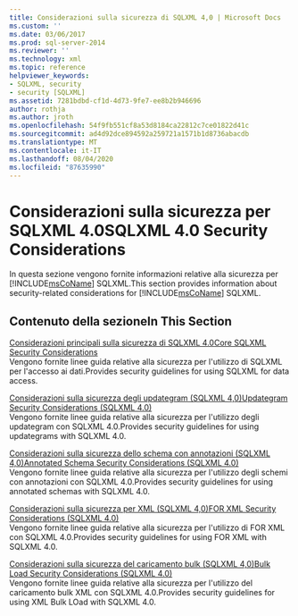 ```yaml
---
title: Considerazioni sulla sicurezza di SQLXML 4,0 | Microsoft Docs
ms.custom: ''
ms.date: 03/06/2017
ms.prod: sql-server-2014
ms.reviewer: ''
ms.technology: xml
ms.topic: reference
helpviewer_keywords:
- SQLXML, security
- security [SQLXML]
ms.assetid: 7281bdbd-cf1d-4d73-9fe7-ee8b2b946696
author: rothja
ms.author: jroth
ms.openlocfilehash: 54f9fb551cf8a53d8184ca22812c7ce01822d41c
ms.sourcegitcommit: ad4d92dce894592a259721a1571b1d8736abacdb
ms.translationtype: MT
ms.contentlocale: it-IT
ms.lasthandoff: 08/04/2020
ms.locfileid: "87635990"
---
```

# <a name="sqlxml-40-security-considerations"></a><span data-ttu-id="47dab-102">Considerazioni sulla sicurezza per SQLXML 4.0</span><span class="sxs-lookup"><span data-stu-id="47dab-102">SQLXML 4.0 Security Considerations</span></span>
  <span data-ttu-id="47dab-103">In questa sezione vengono fornite informazioni relative alla sicurezza per [!INCLUDE[msCoName](../../../includes/msconame-md.md)] SQLXML.</span><span class="sxs-lookup"><span data-stu-id="47dab-103">This section provides information about security-related considerations for [!INCLUDE[msCoName](../../../includes/msconame-md.md)] SQLXML.</span></span>  
  
## <a name="in-this-section"></a><span data-ttu-id="47dab-104">Contenuto della sezione</span><span class="sxs-lookup"><span data-stu-id="47dab-104">In This Section</span></span>  
 [<span data-ttu-id="47dab-105">Considerazioni principali sulla sicurezza di SQLXML 4.0</span><span class="sxs-lookup"><span data-stu-id="47dab-105">Core SQLXML Security Considerations</span></span>](core-sqlxml-security-considerations.md)  
 <span data-ttu-id="47dab-106">Vengono fornite linee guida relative alla sicurezza per l'utilizzo di SQLXML per l'accesso ai dati.</span><span class="sxs-lookup"><span data-stu-id="47dab-106">Provides security guidelines for using SQLXML for data access.</span></span>  
  
 [<span data-ttu-id="47dab-107">Considerazioni sulla sicurezza degli updategram &#40;SQLXML 4,0&#41;</span><span class="sxs-lookup"><span data-stu-id="47dab-107">Updategram Security Considerations &#40;SQLXML 4.0&#41;</span></span>](updategram-security-considerations-sqlxml-4-0.md)  
 <span data-ttu-id="47dab-108">Vengono fornite linee guida relative alla sicurezza per l'utilizzo degli updategram con SQLXML 4.0.</span><span class="sxs-lookup"><span data-stu-id="47dab-108">Provides security guidelines for using updategrams with SQLXML 4.0.</span></span>  
  
 [<span data-ttu-id="47dab-109">Considerazioni sulla sicurezza dello schema con annotazioni &#40;SQLXML 4,0&#41;</span><span class="sxs-lookup"><span data-stu-id="47dab-109">Annotated Schema Security Considerations &#40;SQLXML 4.0&#41;</span></span>](annotated-schema-security-considerations-sqlxml-4-0.md)  
 <span data-ttu-id="47dab-110">Vengono fornite linee guida relative alla sicurezza per l'utilizzo degli schemi con annotazioni con SQLXML 4.0.</span><span class="sxs-lookup"><span data-stu-id="47dab-110">Provides security guidelines for using annotated schemas with SQLXML 4.0.</span></span>  
  
 [<span data-ttu-id="47dab-111">Considerazioni sulla sicurezza per XML &#40;SQLXML 4,0&#41;</span><span class="sxs-lookup"><span data-stu-id="47dab-111">FOR XML Security Considerations &#40;SQLXML 4.0&#41;</span></span>](for-xml-security-considerations-sqlxml-4-0.md)  
 <span data-ttu-id="47dab-112">Vengono fornite linee guida relative alla sicurezza per l'utilizzo di FOR XML con SQLXML 4.0.</span><span class="sxs-lookup"><span data-stu-id="47dab-112">Provides security guidelines for using FOR XML with SQLXML 4.0.</span></span>  
  
 [<span data-ttu-id="47dab-113">Considerazioni sulla sicurezza del caricamento bulk &#40;SQLXML 4,0&#41;</span><span class="sxs-lookup"><span data-stu-id="47dab-113">Bulk Load Security Considerations &#40;SQLXML 4.0&#41;</span></span>](bulk-load-security-considerations-sqlxml-4-0.md)  
 <span data-ttu-id="47dab-114">Vengono fornite linee guida relative alla sicurezza per l'utilizzo del caricamento bulk XML con SQLXML 4.0.</span><span class="sxs-lookup"><span data-stu-id="47dab-114">Provides security guidelines for using XML Bulk LOad with SQLXML 4.0.</span></span>  
  
  
